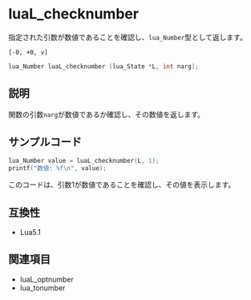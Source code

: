 # luaL_checknumber

指定された引数が数値であることを確認し、`lua_Number`型として返します。

`[-0, +0, v]`

```c
lua_Number luaL_checknumber (lua_State *L, int narg);
```

## 説明

関数の引数`narg`が数値であるか確認し、その数値を返します。

## サンプルコード

```c
lua_Number value = luaL_checknumber(L, 1);
printf("数値: %f\n", value);
```

このコードは、引数1が数値であることを確認し、その値を表示します。

## 互換性

- Lua5.1

## 関連項目

- luaL_optnumber
- lua_tonumber